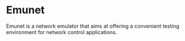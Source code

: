 # Emunet
Emunet is a network emulator that aims at offering a convenient testing environment for network control applications.
